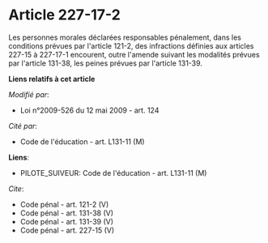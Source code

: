 # Article 227-17-2

Les personnes morales déclarées responsables pénalement, dans les conditions prévues par l'article 121-2, des infractions
définies aux articles 227-15 à 227-17-1 encourent, outre l'amende suivant les modalités prévues par l'article 131-38, les
peines prévues par l'article 131-39.

**Liens relatifs à cet article**

_Modifié par_:

  - Loi n°2009-526 du 12 mai 2009 - art. 124

_Cité par_:

  - Code de l'éducation - art. L131-11 (M)

**Liens**:

  - PILOTE_SUIVEUR: Code de l'éducation - art. L131-11 (M)

_Cite_:

  - Code pénal - art. 121-2 (V)
  - Code pénal - art. 131-38 (V)
  - Code pénal - art. 131-39 (V)
  - Code pénal - art. 227-15 (V)

